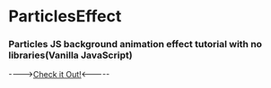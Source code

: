 # ParticlesEffect

### Particles JS background animation effect tutorial with no libraries(Vanilla JavaScript)

----><a href="https://pulkitasri.github.io/particlesEffect/">Check it Out!</a><-----

